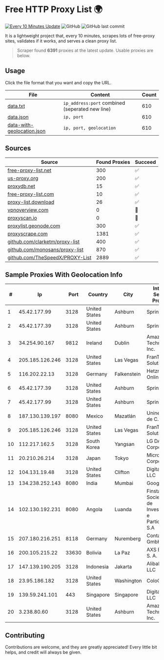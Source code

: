
# Free HTTP Proxy List 🌍

[![Every 10 Minutes Update](https://github.com/mertguvencli/http-proxy-list/actions/workflows/main.yml/badge.svg?branch=main)](https://github.com/mertguvencli/http-proxy-list/actions/workflows/main.yml)
![GitHub](https://img.shields.io/github/license/mertguvencli/http-proxy-list)
![GitHub last commit](https://img.shields.io/github/last-commit/mertguvencli/http-proxy-list)

It is a lightweight project that, every 10 minutes, scrapes lots of free-proxy sites, validates if it works, and serves a clean proxy list.


> Scraper found **6391** proxies at the latest update. Usable proxies are below.

## Usage

Click the file format that you want and copy the URL.


|File|Content|Count|
|----|-------|-----|
|[data.txt](https://raw.githubusercontent.com/mertguvencli/http-proxy-list/main/proxy-list/data.txt)|`ip_address:port` combined (seperated new line)|610|
|[data.json](https://raw.githubusercontent.com/mertguvencli/http-proxy-list/main/proxy-list/data.json)|`ip, port`|610|
|[data-with-geolocation.json](https://raw.githubusercontent.com/mertguvencli/http-proxy-list/main/proxy-list/data-with-geolocation.json)|`ip, port, geolocation`|610|

## Sources

|Source|Found Proxies|Succeed|
|------|-------------|-------|
|[free-proxy-list.net](https://free-proxy-list.net)|300|✅|
|[us-proxy.org](https://www.us-proxy.org)|200|✅|
|[proxydb.net](http://proxydb.net)|15|✅|
|[free-proxy-list.com](https://free-proxy-list.com/?page=&port=&type%5B%5D=http&type%5B%5D=https&up_time=0&search=Search)|10|✅|
|[proxy-list.download](https://www.proxy-list.download/HTTP)|26|✅|
|[vpnoverview.com](https://vpnoverview.com/privacy/anonymous-browsing/free-proxy-servers)|0|🚫|
|[proxyscan.io](https://www.proxyscan.io)|0|🚫|
|[proxylist.geonode.com](https://proxylist.geonode.com/api/proxy-list?limit=300&page=1&sort_by=lastChecked&sort_type=desc&protocols=http,https)|300|✅|
|[proxyscrape.com](https://api.proxyscrape.com/v2/?request=displayproxies&protocol=http&timeout=10000&country=all&ssl=all&anonymity=all)|1381|✅|
|[github.com/clarketm/proxy-list](https://raw.githubusercontent.com/clarketm/proxy-list/master/proxy-list-raw.txt)|400|✅|
|[github.com/monosans/proxy-list](https://raw.githubusercontent.com/monosans/proxy-list/main/proxies/http.txt)|870|✅|
|[github.com/TheSpeedX/PROXY-List](https://raw.githubusercontent.com/TheSpeedX/PROXY-List/master/http.txt)|2889|✅|


## Sample Proxies With Geolocation Info

|#|Ip|Port|Country|City|Internet Service Provider|
|-|--|----|-------|----|-------------------------|
|1|45.42.177.99|3128|United States|Ashburn|Sprint|
|2|45.42.177.39|3128|United States|Ashburn|Sprint|
|3|34.254.90.167|9812|Ireland|Dublin|Amazon Technologies Inc.|
|4|205.185.126.246|3128|United States|Las Vegas|FranTech Solutions|
|5|116.202.22.13|3128|Germany|Falkenstein|Hetzner Online GmbH|
|6|45.42.177.39|3128|United States|Ashburn|Sprint|
|7|45.42.177.99|3128|United States|Ashburn|Sprint|
|8|187.130.139.197|8080|Mexico|Mazatlán|Uninet S.A. de C.V.|
|9|205.185.126.246|3128|United States|Las Vegas|FranTech Solutions|
|10|112.217.162.5|3128|South Korea|Yangsan|LG DACOM Corporation|
|11|20.210.26.214|3128|Japan|Tokyo|Microsoft Corporation|
|12|104.131.19.48|3128|United States|Clifton|DigitalOcean, LLC|
|13|134.238.252.143|8080|India|Mumbai|Google LLC|
|14|102.130.192.231|8080|Angola|Luanda|Finstar - Sociedade de Investimento e Participacoes S.A|
|15|207.180.216.251|8118|Germany|Nuremberg|Contabo GmbH|
|16|200.105.215.22|33630|Bolivia|La Paz|AXS Bolivia S. A.|
|17|147.139.190.205|3128|Indonesia|Jakarta|Alibaba.com LLC|
|18|23.95.186.182|3128|United States|Washington|ColoCrossing|
|19|139.59.241.101|443|Singapore|Singapore|DigitalOcean, LLC|
|20|3.238.80.60|3128|United States|Ashburn|Amazon Technologies Inc.|



## Contributing

Contributions are welcome, and they are greatly appreciated! Every
little bit helps, and credit will always be given.

